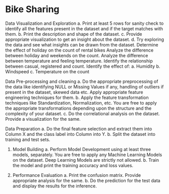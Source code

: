 # Bike Sharing 

 Data Visualization and Exploration
a. Print at least 5 rows for sanity check to identify all the features present in the dataset and if the target matches with them.
b. Print the description and shape of the dataset.
c. Provide appropriate visualization to get an insight about the dataset.
d. Try exploring the data and see what insights can be drawn from the dataset.
Determine the effect of holiday on the count of rental bikes
Analyze the difference between holiday and weekends on the count.
Analyze the difference between temperature and feeling temperature.
Identify the relationship between casual, registered and count.
Identify the effect of:
a. Humidity
b. Windspeed
c. Temperature 
on the count

 Data Pre-processing and cleaning
a. Do the appropriate preprocessing of the data like identifying NULL or Missing Values if any, handling of outliers if present in the dataset, skewed data etc. Apply appropriate feature engineering techniques for them.
b. Apply the feature transformation techniques like Standardization, Normalization, etc. You are free to apply the appropriate transformations depending upon the structure and the complexity of your dataset.
c. Do the correlational analysis on the dataset. Provide a visualization for the same.

 Data Preparation
a. Do the final feature selection and extract them into Column X and the class label into Column into Y.
b. Split the dataset into training and test sets.


1. Model Building
a. Perform Model Development using at least three models, separately. You are free to apply any Machine Learning Models on the dataset. Deep Learning Models are strictly not allowed.
b.  Train the model and print the training accuracy and loss values.

2. Performance Evaluation
a. Print the confusion matrix. Provide appropriate analysis for the same.
b. Do the prediction for the test data and display the results for the inference. 
